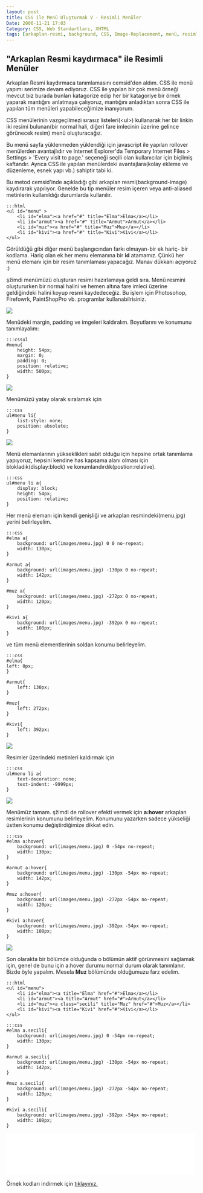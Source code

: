 ```yaml
---
layout: post
title: CSS ile Menü Oluşturmak V - Resimli Menüler
Date: 2006-11-21 17:03
Category: CSS, Web Standartları, XHTML
tags: [arkaplan-resmi, background, CSS, Image-Replacement, menü, resimli-menü, Web Standartları, XHTML, zemin-resmi]
---
```


## "Arkaplan Resmi kaydırmaca" ile Resimli Menüler

Arkaplan Resmi kaydırmaca tanımlamasını cemsid'den aldım. CSS ile
menü yapımı serimize devam ediyoruz. CSS ile yapılan bir çok menü örneği
mevcut biz burada bunları katagorize edip her bir katagoriye bir örnek
yaparak mantığını anlatmaya çalıyoruz, mantığını anladıktan sonra CSS
ile yapılan tüm menüleri yapabileceğimize inanıyorum.

CSS menülerinin vazgeçilmezi sırasız listeleri(<ul\>) kullanarak her
bir linkin iki resimi bulunan(bir normal hali, diğeri fare imlecinin
üzerine gelince görünecek resim) menü oluşturacağız.

Bu menü sayfa yüklenmeden yüklendiği için javascript ile yapılan
rollover menülerden avantajlıdır ve Internet Explorer'da Temporary
Internet Files > Settings > 'Every visit to page.' seçeneği seçili
olan kullanıcılar için biçilmiş kaftandır. Ayrıca CSS ile yapılan
menülerdeki avantajlara(kolay ekleme ve düzenleme, esnek yapı vb.)
sahiptir tabi ki.

Bu metod cemsid'inde açıkladığı gibi arkaplan resmi(background-image)
kaydırarak yapılıyor. Genelde bu tip menüler resim içeren veya
anti-aliased metinlerin kullanıldığı durumlarda kullanılır.

	:::html
	<ul id="menu" >
		<li id="elma"><a href="#" title="Elma">Elma</a></li>
		<li id="armut"><a href="#" title="Armut">Armut</a></li>
		<li id="muz"><a href="#" title="Muz">Muz</a></li>
		<li id="kivi"><a href="#" title="Kivi">Kivi</a></li>
	</ul>



Görüldüğü gibi diğer menü başlangıcından farkı olmayan-bir ek hariç- bir
kodlama. Hariç olan ek her menu elemanına bir **id** atamamız. Çünkü her
menü elemanı için bir resim tanımlaması yapacağız. Manav dükkanı
açıyoruz :)

şžimdi menümüzü oluşturan resimi hazırlamaya geldi sıra. Menü resmini
oluştururken bir normal halini ve hemen altına fare imleci üzerine
geldiğindeki halini koyup resmi kaydedeceğiz. Bu işlem için Photosohop,
Firefowrk, PaintShopPro vb. programlar kullanabilrisiniz.

![][100]

Menüdeki margin, padding ve imgeleri kaldıralım. Boyutlarını ve konumunu
tanımlayalım:

	:::cssul
	#menu{
		height: 54px;
		margin: 0;
		padding: 0;
		position: relative;
		width: 500px;
	}

![][1]

Menümüzü yatay olarak sıralamak için

	:::css
	ul#menu li{
		list-style: none;
		position: absolute;
	}

![][2]

Menü elemanlarının yükseklikleri sabit olduğu için hepsine ortak
tanımlama yapıyoruz, hepsini kendine has kapsama alanı olması için
blokladık(display:block) ve konumlandırdık(postion:relative).

	:::css
	ul#menu li a{
		display: block;
		height: 54px;
		position: relative;
	}

Her menü elemanı için kendi genişliği ve arkaplan resmindeki(menu.jpg)
yerini belirleyelim.

	:::css
	#elma a{
		background: url(images/menu.jpg) 0 0 no-repeat;
		width: 130px;
	}

	#armut a{
		background: url(images/menu.jpg) -130px 0 no-repeat;
		width: 142px;
	}

	#muz a{
		background: url(images/menu.jpg) -272px 0 no-repeat;
		width: 120px;
	}

	#kivi a{
		background: url(images/menu.jpg) -392px 0 no-repeat;
		width: 108px;
	}

ve tüm menü elementlerinin soldan konumu belirleyelim.

	:::css
	#elma{
	left: 0px;
	}

	#armut{
		left: 130px;
	}

	#muz{
		left: 272px;
	}

	#kivi{
		left: 392px;
	}

![][3]

Resimler üzerindeki metinleri kaldırmak için

	:::css
	ul#menu li a{
		text-decoration: none;
		text-indent: -9999px;
	}

![][4]

Menümüz tamam. şžimdi de rollover efekti vermek için **a:hover**
arkaplan resimlerinin konumunu belirleyelim. Konumunu yazarken sadece
yükseliği üstten konumu değiştirdiğimize dikkat edin.

	:::css
	#elma a:hover{
		background: url(images/menu.jpg) 0 -54px no-repeat;
		width: 130px;
	}

	#armut a:hover{
		background: url(images/menu.jpg) -130px -54px no-repeat;
		width: 142px;
	}

	#muz a:hover{
		background: url(images/menu.jpg) -272px -54px no-repeat;
		width: 120px;
	}

	#kivi a:hover{
		background: url(images/menu.jpg) -392px -54px no-repeat;
		width: 108px;
	}

![][5]

Son olarakta bir bölümde olduğunda o bölümün aktif görünmesini sağlamak
için, genel de bunu için a:hover durumu normal durum olarak tanımlanır.
Bizde öyle yapalım. Mesela **Muz** bölümünde olduğumuzu farz edelim.

	:::html
	<ul id="menu">
		<li id="elma"><a title="Elma" href="#">Elma</a></li>
		<li id="armut"><a title="Armut" href="#">Armut</a></li>
		<li id="muz"><a class="secili" title="Muz" href="#">Muz</a></li>
		<li id="kivi"><a title="Kivi" href="#">Kivi</a></li>
	</ul>

	:::css
	#elma a.secili{
		background: url(images/menu.jpg) 0 -54px no-repeat;
		width: 130px;
	}

	#armut a.secili{
		background: url(images/menu.jpg) -130px -54px no-repeat;
		width: 142px;
	}

	#muz a.secili{
		background: url(images/menu.jpg) -272px -54px no-repeat;
		width: 120px;
	}

	#kivi a.secili{
		background: url(images/menu.jpg) -392px -54px no-repeat;
		width: 108px;
	}

<iframe src="/dokumanlar/menu_5.html" width="500" height="110" frameborder="0" scrolling="no"></iframe>

Örnek kodları indirmek için [tıklayınız.][]


  [100]: /images/menu.jpg
  [1]: /images/resimlimenu_01.jpg
  [2]: /images/resimlimenu_02.gif
  [3]: /images/resimlimenu_03.jpg
  [4]: /images/resimlimenu_04.jpg
  [5]: /images/resimlimenu_06.jpg
  [tıklayınız.]: /dokumanlar/menu5.zip

